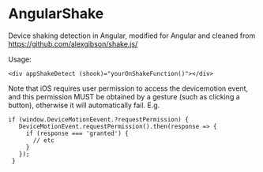 # AngularShake
Device shaking detection in Angular, modified for Angular and cleaned from https://github.com/alexgibson/shake.js/

Usage:

`<div appShakeDetect (shook)="yourOnShakeFunction()"></div>`

Note that iOS requires user permission to access the devicemotion event, and this permission MUST be obtained by a gesture (such as clicking a button), otherwise it will automatically fail. E.g.

```
if (window.DeviceMotionEevent.?requestPermission) {
   DeviceMotionEvent.requestPermission().then(response => {
     if (response === 'granted') {
       // etc
     }
   });
 }
 ```
